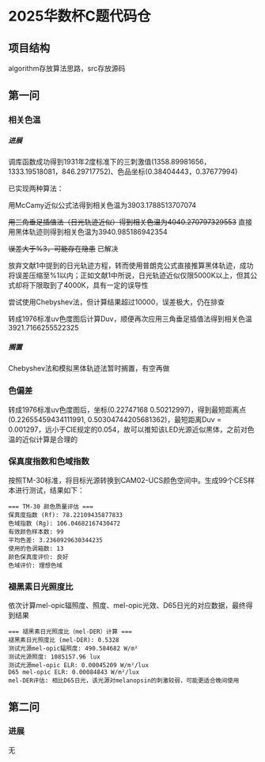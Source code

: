 # 2025华数杯C题代码仓

## 项目结构

algorithm存放算法思路，src存放源码

## 第一问

### 相关色温

##### 进展

调库函数成功得到1931年2度标准下的三刺激值(1358.89981656，1333.19518081，846.29717752)、色品坐标(0.38404443，0.37677994)

已实现两种算法：

用McCamy近似公式法得到相关色温为3903.1788513707074

~~用三角垂足插值法（日光轨迹近似）得到相关色温为4040.270797329553~~  直接用黑体轨迹则得到相关色温为3940.985186942354

~~误差大于%3，可能存在隐患~~  已解决

放弃文献1中提到的日光轨迹方程，转而使用普朗克公式直接推算黑体轨迹，成功将误差压缩至%1以内；正如文献1中所说，日光轨迹近似仅限5000K以上，但其公式却将下限取到了4000K，具有一定的误导性

尝试使用Chebyshev法，但计算结果超过10000，误差极大，仍在排查

转成1976标准uv色度图后计算Duv，顺便再次应用三角垂足插值法得到相关色温3921.7166255522325

##### 搁置

Chebyshev法和模拟黑体轨迹法暂时搁置，有空再做

### 色偏差

转成1976标准uv色度图后，坐标(0.22747168  0.50212997)，得到最短距离点(0.22655459434111991, 0.50304744205681362)，最短距离Duv = 0.001297，远小于CIE规定的0.054，故可以推知该LED光源近似黑体，之前对色温的近似计算是合理的

### 保真度指数和色域指数

按照TM-30标准，将目标光源转换到CAM02-UCS颜色空间中。生成99个CES样本进行测试，结果如下：

```
=== TM-30 颜色质量评估 ===
保真度指数 (Rf): 78.22109435877833
色域指数 (Rg): 106.04682167430472
有效颜色样本数: 99
平均色差: 3.2360929630344235
使用的色调箱数: 13
颜色保真度评价: 良好
色域评价: 理想色域
```

### 褪黑素日光照度比

依次计算mel-opic辐照度、照度、mel-opic光效、D65日光的对应数据，最终得到结果

```
=== 褪黑素日光照度比（mel-DER）计算 ===
褪黑素日光照度比 (mel-DER): 0.5328
测试光源mel-opic辐照度: 490.584682 W/m²
测试光源照度: 1085157.96 lux
测试光源mel-opic ELR: 0.00045209 W/m²/lux
D65 mel-opic ELR: 0.00084843 W/m²/lux
mel-DER评估: 相比D65日光，该光源对melanopsin的刺激较弱，可能更适合晚间使用
```

## 第二问

### 进展

无
